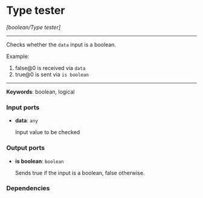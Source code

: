 # Type tester

_[boolean/Type tester]_

---

Checks whether the `data` input is a boolean.  
  
Example:  
  
1.  false@0 is received via `data`  
2. true@0 is sent via `is boolean`  

---

__Keywords__: boolean, logical

### Input ports

* __data__: ` any `

    Input value to be checked  

### Output ports

* __is boolean__: ` boolean `

    Sends true if the input is a boolean, false otherwise.  

### Dependencies




